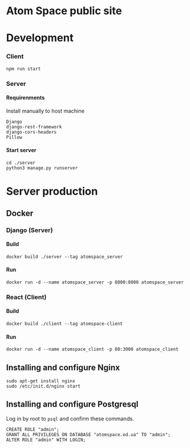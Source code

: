 # Atom Space public site

# Development

### Client

``` 
npm run start
```

### Server

#### Requirenments

Install manually to host machine
```
Django
django-rest-framework
django-cors-headers
Pillow
```

#### Start server

```
cd ./server
python3 manage.py runserver
```


# Server production

## Docker 

### Django (Server)

#### Build
```
docker build ./server --tag atomspace_server
```

#### Run
```
docker run -d --name atomspace_server -p 8000:8000 atomspace_server
```

### React (Client)

#### Build
```
docker build ./client --tag atomspace-client
```

#### Run
```
docker run -d --name atomspace_client -p 80:3000 atomspace_client
```


## Installing and configure Nginx

```
sudo apt-get install nginx
sudo /etc/init.d/nginx start
``` 

## Installing and configure Postgresql

Log in by root to ```psql``` and confirm these commands.
```
CREATE ROLE "admin";
GRANT ALL PRIVILEGES ON DATABASE "atomspace.od.ua" TO "admin";
ALTER ROLE "admin" WITH LOGIN;
```
